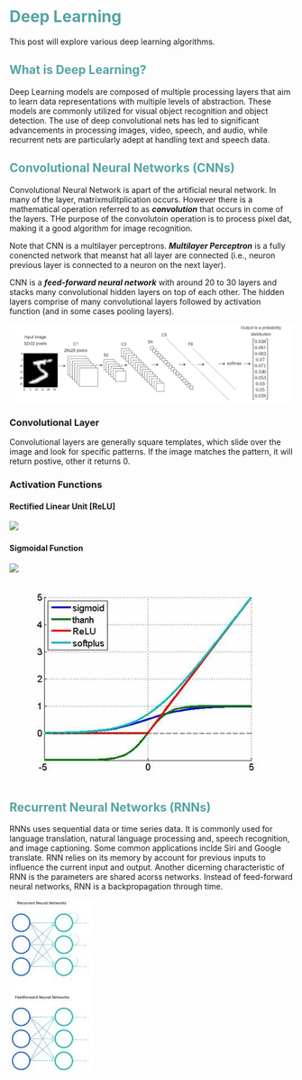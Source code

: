 # <span style="color: rgb(84, 164, 162)">Deep Learning</span> 
This post will explore various deep learning algorithms. 

## <span style="color: rgb(84, 164, 162)">What is Deep Learning?</span> 
Deep Learning models are composed of multiple processing layers that aim to learn data representations with multiple levels of abstraction. These models are commonly utilized for visual object recognition and object detection. The use of deep convolutional nets has led to significant advancements in processing images, video, speech, and audio, while recurrent nets are particularly adept at handling text and speech data.

## <span style="color: rgb(84, 164, 162)">Convolutional Neural Networks (CNNs)</span> 
Convolutional Neural Network is apart of the artificial neural network. In many of the layer, matrixmulitplication occurs. However there is a mathematical operation referred to as **_convolution_**  that occurs in come of the layers. THe purpose of the convolutoin operation is to process pixel dat, making it a good algorithm for image recognition. 

Note that CNN is a multilayer perceptrons. **_Multilayer Perceptron_** is a fully conencted network that meanst hat all layer are connected (i.e., neuron previous layer is connected to a neuron on the next layer). 

CNN is a **_feed-forward neural network_** with around 20 to 30 layers and stacks many convolutional hidden layers on top of each other. The hidden layers comprise of many convolutional layers followed by activation function (and in some cases pooling layers). 

![](/images/cnn-model.png "CNN Model")

### Convolutional Layer
Convolutional layers are generally square templates, which slide over the image and look for specific patterns. If the image matches the pattern, it will return postive, other it returns 0. 

### Activation Functions 

#### Rectified Linear Unit [ReLU]
<img src="https://latex.codecogs.com/svg.image?&space;f(x)=\max{(0,&space;x)}" />


#### Sigmoidal Function
<img src="https://latex.codecogs.com/svg.image?S(x)=\frac{1}{1&space;&plus;&space;e^{-x}}" />


![](/images/af.jfif "Activation Functions")

## <span style="color: rgb(84, 164, 162)">Recurrent Neural Networks (RNNs)</span> 
RNNs uses sequential data or time series data. It is commonly used for language translation, natural language processing and, speech recognition, and image captioning. Some common applications inclde Siri and Google translate. RNN relies on its memory by account for previous inputs to influence the current input and output. Another dicerning characteristic of RNN is the parameters are shared acorss networks. Instead of feed-forward neural networks, RNN is a backpropagation through time. 

![](/images/nn.jfif "FF vs BPTT Model")
